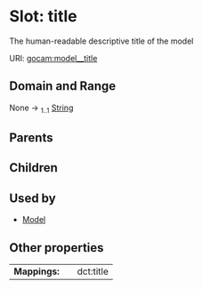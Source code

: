 
# Slot: title

The human-readable descriptive title of the model

URI: [gocam:model__title](https://w3id.org/gocam/model__title)


## Domain and Range

None &#8594;  <sub>1..1</sub> [String](types/String.md)

## Parents


## Children


## Used by

 * [Model](Model.md)

## Other properties

|  |  |  |
| --- | --- | --- |
| **Mappings:** | | dct:title |
